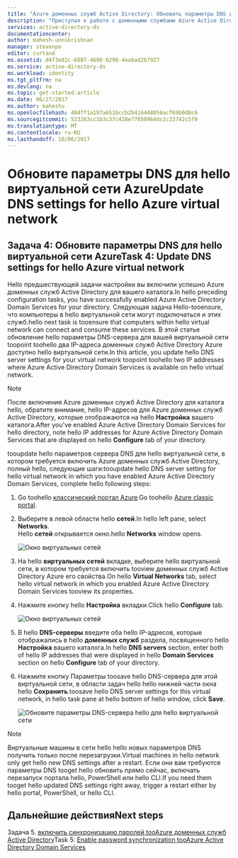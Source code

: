 ```yaml
---
title: "Azure доменных служб Active Directory: Обновить параметры DNS для hello виртуальной сети Azure | Документы Microsoft"
description: "Приступая к работе с доменными службами Azure Active Directory"
services: active-directory-ds
documentationcenter: 
author: mahesh-unnikrishnan
manager: stevenpo
editor: curtand
ms.assetid: d4f3e82c-6807-4690-b298-4eabad2b7927
ms.service: active-directory-ds
ms.workload: identity
ms.tgt_pltfrm: na
ms.devlang: na
ms.topic: get-started-article
ms.date: 06/27/2017
ms.author: maheshu
ms.openlocfilehash: 484ff1a197a651bccb2b416448056acf69b0d8c6
ms.sourcegitcommit: 523283cc1b3c37c428e77850964dc1c33742c5f0
ms.translationtype: MT
ms.contentlocale: ru-RU
ms.lasthandoff: 10/06/2017
---
```

# <a name="update-dns-settings-for-hello-azure-virtual-network"></a><span data-ttu-id="ab66a-103">Обновите параметры DNS для hello виртуальной сети Azure</span><span class="sxs-lookup"><span data-stu-id="ab66a-103">Update DNS settings for hello Azure virtual network</span></span>
## <a name="task-4-update-dns-settings-for-hello-azure-virtual-network"></a><span data-ttu-id="ab66a-104">Задача 4: Обновите параметры DNS для hello виртуальной сети Azure</span><span class="sxs-lookup"><span data-stu-id="ab66a-104">Task 4: Update DNS settings for hello Azure virtual network</span></span>
<span data-ttu-id="ab66a-105">Hello предшествующей задачи настройки вы включили успешно Azure доменных служб Active Directory для вашего каталога.</span><span class="sxs-lookup"><span data-stu-id="ab66a-105">In hello preceding configuration tasks, you have successfully enabled Azure Active Directory Domain Services for your directory.</span></span> <span data-ttu-id="ab66a-106">Следующая задача Hello-tooensure, что компьютеры в hello виртуальной сети могут подключаться и этих служб.</span><span class="sxs-lookup"><span data-stu-id="ab66a-106">hello next task is tooensure that computers within hello virtual network can connect and consume these services.</span></span> <span data-ttu-id="ab66a-107">В этой статье обновление hello параметры DNS-сервера для вашей виртуальной сети toopoint toohello два IP-адреса доменных служб Active Directory Azure доступно hello виртуальной сети.</span><span class="sxs-lookup"><span data-stu-id="ab66a-107">In this article, you update hello DNS server settings for your virtual network toopoint toohello two IP addresses where Azure Active Directory Domain Services is available on hello virtual network.</span></span>

> [!NOTE]
> <span data-ttu-id="ab66a-108">После включения Azure доменных служб Active Directory для каталога hello, обратите внимание, hello IP-адресов для Azure доменных служб Active Directory, которые отображаются на hello **Настройка** вашего каталога.</span><span class="sxs-lookup"><span data-stu-id="ab66a-108">After you've enabled Azure Active Directory Domain Services for hello directory, note hello IP addresses for Azure Active Directory Domain Services that are displayed on hello **Configure** tab of your directory.</span></span>
>
>

<span data-ttu-id="ab66a-109">tooupdate hello параметров сервера DNS для hello виртуальной сети, в котором требуется включить Azure доменных служб Active Directory, полный hello, следующие шаги:</span><span class="sxs-lookup"><span data-stu-id="ab66a-109">tooupdate hello DNS server setting for hello virtual network in which you have enabled Azure Active Directory Domain Services, complete hello following steps:</span></span>

1. <span data-ttu-id="ab66a-110">Go toohello [классический портал Azure](https://manage.windowsazure.com).</span><span class="sxs-lookup"><span data-stu-id="ab66a-110">Go toohello [Azure classic portal](https://manage.windowsazure.com).</span></span>
2. <span data-ttu-id="ab66a-111">Выберите в левой области hello **сетей**.</span><span class="sxs-lookup"><span data-stu-id="ab66a-111">In hello left pane, select **Networks**.</span></span>  
    <span data-ttu-id="ab66a-112">Hello **сетей** открывается окно.</span><span class="sxs-lookup"><span data-stu-id="ab66a-112">hello **Networks** window opens.</span></span>

    ![Окно виртуальных сетей](./media/active-directory-domain-services-getting-started/virtual-network-select.png)
3. <span data-ttu-id="ab66a-114">На hello **виртуальных сетей** вкладке, выберите hello виртуальной сети, в котором требуется включить tooview доменных служб Active Directory Azure его свойства.</span><span class="sxs-lookup"><span data-stu-id="ab66a-114">On hello **Virtual Networks** tab, select hello virtual network in which you enabled Azure Active Directory Domain Services tooview its properties.</span></span>
4. <span data-ttu-id="ab66a-115">Нажмите кнопку hello **Настройка** вкладки.</span><span class="sxs-lookup"><span data-stu-id="ab66a-115">Click hello **Configure** tab.</span></span>

    ![Окно виртуальных сетей](./media/active-directory-domain-services-getting-started/virtual-network-configure-tab.png)
5. <span data-ttu-id="ab66a-117">В hello **DNS-серверы** введите оба hello IP-адресов, которые отображались в hello **доменных служб** раздела, посвященного hello **Настройка** вашего каталога.</span><span class="sxs-lookup"><span data-stu-id="ab66a-117">In hello **DNS servers** section, enter both of hello IP addresses that were displayed in hello **Domain Services** section on hello **Configure** tab of your directory.</span></span>
6. <span data-ttu-id="ab66a-118">Нажмите кнопку Параметры toosave hello DNS-сервера для этой виртуальной сети, в области задач hello hello нижней части окна hello **Сохранить**.</span><span class="sxs-lookup"><span data-stu-id="ab66a-118">toosave hello DNS server settings for this virtual network, in hello task pane at hello bottom of hello window, click **Save**.</span></span>

   ![Обновите параметры DNS-сервера hello для hello виртуальной сети](./media/active-directory-domain-services-getting-started/update-dns.png)

> [!NOTE]
>  <span data-ttu-id="ab66a-120">Виртуальные машины в сети hello hello новых параметров DNS получить только после перезагрузки.</span><span class="sxs-lookup"><span data-stu-id="ab66a-120">Virtual machines in hello network only get hello new DNS settings after a restart.</span></span> <span data-ttu-id="ab66a-121">Если они вам требуются параметры DNS tooget hello обновить прямо сейчас, включать перезапуск портала hello, PowerShell или hello CLI.</span><span class="sxs-lookup"><span data-stu-id="ab66a-121">If you need them tooget hello updated DNS settings right away, trigger a restart either by hello portal, PowerShell, or hello CLI.</span></span>
>
>

## <a name="next-steps"></a><span data-ttu-id="ab66a-122">Дальнейшие действия</span><span class="sxs-lookup"><span data-stu-id="ab66a-122">Next steps</span></span>
<span data-ttu-id="ab66a-123">Задача 5. [включить синхронизацию паролей tooAzure доменных служб Active Directory](active-directory-ds-getting-started-password-sync.md)</span><span class="sxs-lookup"><span data-stu-id="ab66a-123">Task 5: [Enable password synchronization tooAzure Active Directory Domain Services](active-directory-ds-getting-started-password-sync.md)</span></span>
